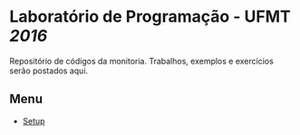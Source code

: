 # **L**aboratório de **P**rogramação - **UFMT *2016***

Repositório de códigos da monitoria. Trabalhos, exemplos e exercícios serão postados aqui.

## Menu
* [Setup](https://github.com/degumes/lp/tree/master/setup)
